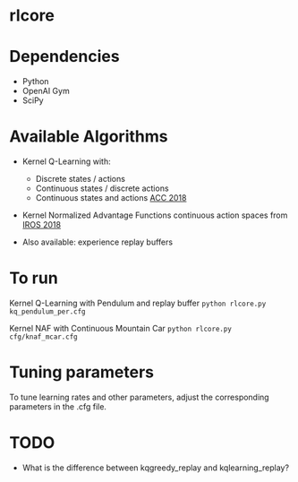 # rlcore




# Dependencies
- Python
- OpenAI Gym
- SciPy

# Available Algorithms

- Kernel Q-Learning with: 
    - Discrete states / actions
    - Continuous states / discrete actions
    - Continuous states and actions [ACC 2018](https://arxiv.org/pdf/1804.07323.pdf)

- Kernel Normalized Advantage Functions continuous action spaces from [IROS 2018](https://katetolstaya.github.io/files/c_2018_tolstaya_etal_b.pdf)

- Also available: experience replay buffers

# To run

Kernel Q-Learning with Pendulum and replay buffer
`python rlcore.py kq_pendulum_per.cfg`

Kernel NAF with Continuous Mountain Car
`python rlcore.py cfg/knaf_mcar.cfg`


# Tuning parameters
To tune learning rates and other parameters, adjust the corresponding parameters in the .cfg file.

# TODO
- What is the difference between kqgreedy_replay and kqlearning_replay?